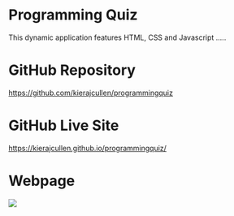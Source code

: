 # Programming Quiz

This dynamic application features HTML, CSS and Javascript .....

# GitHub Repository

https://github.com/kierajcullen/programmingquiz

# GitHub Live Site

https://kierajcullen.github.io/programmingquiz/

# Webpage

![](screenshot.JPG)
